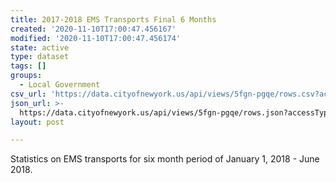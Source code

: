 ```yaml
---
title: 2017-2018 EMS Transports Final 6 Months
created: '2020-11-10T17:00:47.456167'
modified: '2020-11-10T17:00:47.456174'
state: active
type: dataset
tags: []
groups:
  - Local Government
csv_url: 'https://data.cityofnewyork.us/api/views/5fgn-pgqe/rows.csv?accessType=DOWNLOAD'
json_url: >-
  https://data.cityofnewyork.us/api/views/5fgn-pgqe/rows.json?accessType=DOWNLOAD
layout: post

---
```

Statistics on EMS transports for six month period of January 1, 2018 - June 2018.
